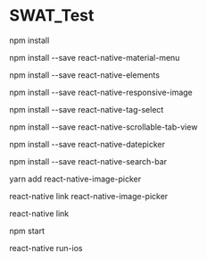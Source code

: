 # SWAT_Test
npm install


npm install --save react-native-material-menu

npm install --save react-native-elements

npm install --save react-native-responsive-image

npm install --save react-native-tag-select

npm install --save react-native-scrollable-tab-view

npm install --save react-native-datepicker

npm install --save react-native-search-bar

yarn add react-native-image-picker

react-native link react-native-image-picker

react-native link

npm start

react-native run-ios
